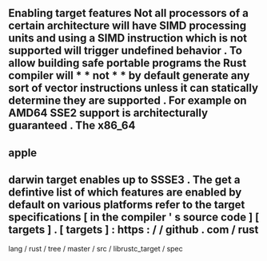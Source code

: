 #
Enabling
target
features
Not
all
processors
of
a
certain
architecture
will
have
SIMD
processing
units
and
using
a
SIMD
instruction
which
is
not
supported
will
trigger
undefined
behavior
.
To
allow
building
safe
portable
programs
the
Rust
compiler
will
*
*
not
*
*
by
default
generate
any
sort
of
vector
instructions
unless
it
can
statically
determine
they
are
supported
.
For
example
on
AMD64
SSE2
support
is
architecturally
guaranteed
.
The
x86_64
-
apple
-
darwin
target
enables
up
to
SSSE3
.
The
get
a
defintive
list
of
which
features
are
enabled
by
default
on
various
platforms
refer
to
the
target
specifications
[
in
the
compiler
'
s
source
code
]
[
targets
]
.
[
targets
]
:
https
:
/
/
github
.
com
/
rust
-
lang
/
rust
/
tree
/
master
/
src
/
librustc_target
/
spec
